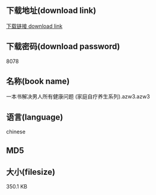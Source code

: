 ## 下载地址(download link)
[下载链接 download link](https://tutu365.netlify.app/?s=%E4%B8%80%E6%9C%AC%E4%B9%A6%E8%A7%A3%E5%86%B3%E7%94%B7%E4%BA%BA%E6%89%80%E6%9C%89%E5%81%A5%E5%BA%B7%E9%97%AE%E9%A2%98+%28%E5%AE%B6%E5%BA%AD%E8%87%AA%E7%96%97%E5%85%BB%E7%94%9F%E7%B3%BB%E5%88%97%29.azw3)

## 下载密码(download password)
8078

## 名称(book name)
一本书解决男人所有健康问题 (家庭自疗养生系列).azw3.azw3

## 语言(language)
chinese

## MD5


## 大小(filesize)
350.1 KB
